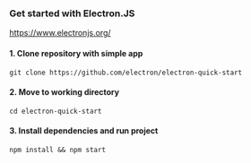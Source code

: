 ### Get started with Electron.JS
https://www.electronjs.org/

#### 1. Clone repository with simple app
```console
git clone https://github.com/electron/electron-quick-start
```

#### 2. Move to working directory
```console
cd electron-quick-start
```

#### 3. Install dependencies and run project
```console
npm install && npm start
```
